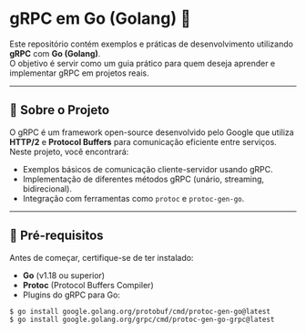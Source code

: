 # gRPC em Go (Golang) 🚀  

Este repositório contém exemplos e práticas de desenvolvimento utilizando **gRPC** com **Go (Golang)**.  
O objetivo é servir como um guia prático para quem deseja aprender e implementar gRPC em projetos reais.  

---

## 🧐 Sobre o Projeto  

O gRPC é um framework open-source desenvolvido pelo Google que utiliza **HTTP/2** e **Protocol Buffers** para comunicação eficiente entre serviços.  
Neste projeto, você encontrará:  

- Exemplos básicos de comunicação cliente-servidor usando gRPC.  
- Implementação de diferentes métodos gRPC (unário, streaming, bidirecional).  
- Integração com ferramentas como `protoc` e `protoc-gen-go`.  

---

## 🔧 Pré-requisitos  

Antes de começar, certifique-se de ter instalado:  

- **Go** (v1.18 ou superior)  
- **Protoc** (Protocol Buffers Compiler)  
- Plugins do gRPC para Go:  

```bash
$ go install google.golang.org/protobuf/cmd/protoc-gen-go@latest
$ go install google.golang.org/grpc/cmd/protoc-gen-go-grpc@latest
```
